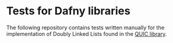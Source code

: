 # Tests for Dafny libraries

The following repository contains tests written manually for the implementation of Doubly Linked Lists found in the [QUIC library]((https://github.com/secure-foundations/everquic-dafny)).
